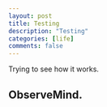 ```yaml
---
layout: post
title: Testing
description: "Testing"
categories: [life]
comments: false
---
```


Trying to see how it works.


## ObserveMind.